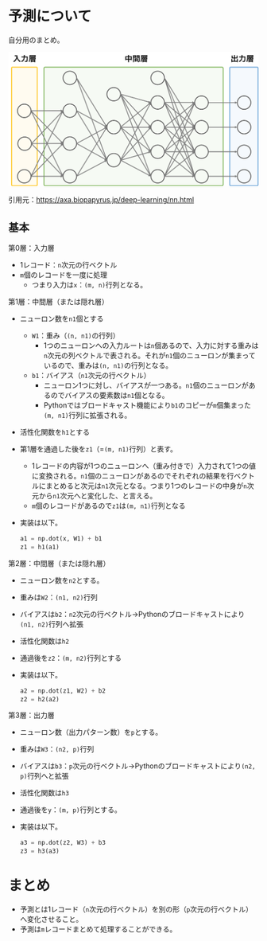 # 予測について

自分用のまとめ。

![ディープニューラルネットワークの構成（入力層、中間層、出力層）](image/predict/dnn-structure.png)

引用元：https://axa.biopapyrus.jp/deep-learning/nn.html

## 基本

第0層：入力層

* 1レコード：`n`次元の行ベクトル
* `m`個のレコードを一度に処理
  * つまり入力は`x`：`(m, n)`行列となる。

第1層：中間層（または隠れ層）

* ニューロン数を`n1`個とする
  * `W1`：重み（`(n, n1)`の行列）
    * 1つのニューロンへの入力ルートは`n`個あるので、入力に対する重みは`n`次元の列ベクトルで表される。それが`n1`個のニューロンが集まっているので、重みは`(n, n1)`の行列となる。
  * `b1`：バイアス（`n1`次元の行ベクトル）
    * ニューロン1つに対し、バイアスが一つある。`n1`個のニューロンがあるのでバイアスの要素数は`n1`個となる。
    * Pythonではブロードキャスト機能により`b1`のコピーが`m`個集まった`(m, n1)`行列に拡張される。

* 活性化関数を`h1`とする

* 第1層を通過した後を`z1`（=`(m, n1)`行列）と表す。

  * 1レコードの内容が1つのニューロンへ（重み付きで）入力されて1つの値に変換される。`n1`個のニューロンがあるのでそれぞれの結果を行ベクトルにまとめると次元は`n1`次元となる。つまり1つのレコードの中身が`n`次元から`n1`次元へと変化した、と言える。
  * `m`個のレコードがあるので`z1`は`(m, n1)`行列となる

* 実装は以下。

  ~~~python
  a1 = np.dot(x, W1) + b1
  z1 = h1(a1)
  ~~~

第2層：中間層（または隠れ層）

* ニューロン数を`n2`とする。

* 重みは`W2`：`(n1, n2)`行列

* バイアスは`b2`：`n2`次元の行ベクトル→Pythonのブロードキャストにより`(n1, n2)`行列へ拡張

* 活性化関数は`h2`

* 通過後を`z2`：`(m, n2)`行列とする

* 実装は以下。

  ~~~python
  a2 = np.dot(z1, W2) + b2
  z2 = h2(a2)
  ~~~

第3層：出力層

* ニューロン数（出力パターン数）を`p`とする。

* 重みは`W3`：`(n2, p)`行列

* バイアスは`b3`：`p`次元の行ベクトル→Pythonのブロードキャストにより`(n2, p)`行列へと拡張

* 活性化関数は`h3`

* 通過後を`y`：`(m, p)`行列とする。

* 実装は以下。

  ~~~python
  a3 = np.dot(z2, W3) + b3
  z3 = h3(a3)
  ~~~

# まとめ

* 予測とは1レコード（`n`次元の行ベクトル）を別の形（`p`次元の行ベクトル）へ変化させること。
* 予測は`m`レコードまとめて処理することができる。

